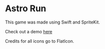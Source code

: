 # Astro Run

This game was made using Swift and SpriteKit. 

Check out a demo [here](https://youtu.be/4CbgZohwH60)

Credits for all icons go to FlatIcon.
